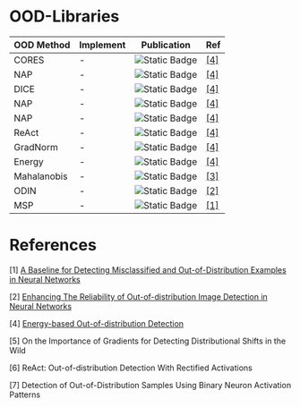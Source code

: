 # OOD-Libraries

| OOD Method | Implement | Publication | Ref |
|-------|-------|-------| -------|
| CORES | - | ![Static Badge](https://img.shields.io/badge/2024-CVPR-brightgreen?style=for-the-badge) | [[4]](#ref4) |
| NAP | - | ![Static Badge](https://img.shields.io/badge/2023-CVPR-brightgreen?style=for-the-badge) | [[4]](#ref4) |
| DICE | - | ![Static Badge](https://img.shields.io/badge/2023-ICML-orange?style=for-the-badge) | [[4]](#ref4) |
| NAP | - | ![Static Badge](https://img.shields.io/badge/2023-ICCV-red?style=for-the-badge) | [[4]](#ref4) |
| NAP | - | ![Static Badge](https://img.shields.io/badge/2023-AAAI-pink?style=for-the-badge) | [[4]](#ref4) |
| ReAct | - | ![Static Badge](https://img.shields.io/badge/2021-NeurIPS-8A2BE2?style=for-the-badge) | [[4]](#ref4) |
| GradNorm | - | ![Static Badge](https://img.shields.io/badge/2021-NeurIPS-8A2BE2?style=for-the-badge) | [[4]](#ref4) |
| Energy | - | ![Static Badge](https://img.shields.io/badge/2020-NeurIPS-8A2BE2?style=for-the-badge) | [[4]](#ref4) |
| Mahalanobis | - | ![Static Badge](https://img.shields.io/badge/2018-NeurIPS-8A2BE2?style=for-the-badge) | [[3]](#ref2) |
| ODIN | - | ![Static Badge](https://img.shields.io/badge/2018-ICLR-4bb2ff?style=for-the-badge) | [[2]](#ref2) |
| MSP | - | ![Static Badge](https://img.shields.io/badge/2017-ICLR-4bb2ff?style=for-the-badge) | [[1]](#ref1) |


# References

<div id="ref1"></div> 


[1] [A Baseline for Detecting Misclassified and Out-of-Distribution Examples in Neural Networks](https://arxiv.org/pdf/1610.02136) 


<div id="ref2"></div> 

[2] [Enhancing The Reliability of Out-of-distribution Image Detection in Neural Networks](https://arxiv.org/pdf/1706.02690) 

<div id="ref4"></div>

[4] [Energy-based Out-of-distribution Detection](https://arxiv.org/pdf/2010.03759) 

[5] On the Importance of Gradients for Detecting Distributional Shifts in the Wild

[6] ReAct: Out-of-distribution Detection With Rectified Activations

[7] Detection of Out-of-Distribution Samples Using Binary Neuron Activation Patterns